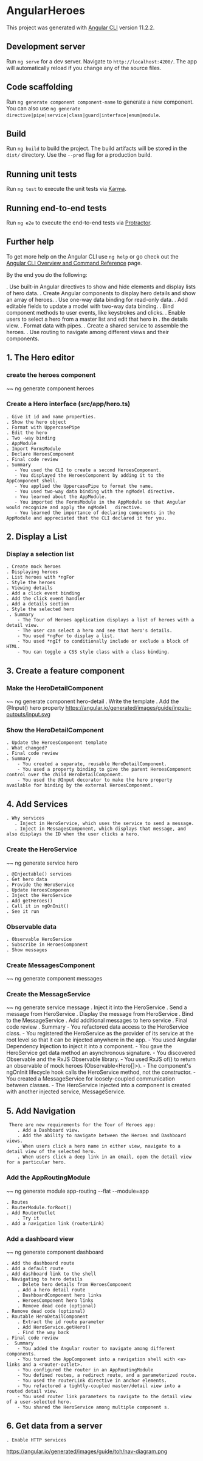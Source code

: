 # AngularHeroes

This project was generated with [Angular CLI](https://github.com/angular/angular-cli) version 11.2.2.

## Development server

Run `ng serve` for a dev server. Navigate to `http://localhost:4200/`. The app will automatically reload if you change any of the source files.

## Code scaffolding

Run `ng generate component component-name` to generate a new component. You can also use `ng generate directive|pipe|service|class|guard|interface|enum|module`.

## Build

Run `ng build` to build the project. The build artifacts will be stored in the `dist/` directory. Use the `--prod` flag for a production build.

## Running unit tests

Run `ng test` to execute the unit tests via [Karma](https://karma-runner.github.io).

## Running end-to-end tests

Run `ng e2e` to execute the end-to-end tests via [Protractor](http://www.protractortest.org/).

## Further help

To get more help on the Angular CLI use `ng help` or go check out the [Angular CLI Overview and Command Reference](https://angular.io/cli) page.

By the end you do the following:

. Use built-in Angular directives to show and hide elements and display lists of hero data.
. Create Angular components to display hero details and show an array of heroes.
. Use one-way data binding for read-only data.
. Add editable fields to update a model with two-way data binding.
. Bind component methods to user events, like keystrokes and clicks.
. Enable users to select a hero from a master list and edit that hero in . the details view.
. Format data with pipes.
. Create a shared service to assemble the heroes.
. Use routing to navigate among different views and their components.

## 1. The Hero editor
### create the heroes component
~~
ng generate component heroes
### Create a Hero interface (src/app/hero.ts)
    . Give it id and name properties.
    . Show the hero object
    . Format with UppercasePipe
    . Edit the hero
    . Two -way binding
    . AppModule
    . Import FormsModule
    . Declare HeroesComponent
    . Final code review
    . Summary
       - You used the CLI to create a second HeroesComponent.
       - You displayed the HeroesComponent by adding it to the AppComponent shell.
       - You applied the UppercasePipe to format the name.
       - You used two-way data binding with the ngModel directive.
       - You learned about the AppModule.
       - You imported the FormsModule in the AppModule so that Angular would recognize and apply the ngModel   directive.
       - You learned the importance of declaring components in the AppModule and appreciated that the CLI declared it for you.
## 2. Display a List       
### Display a selection list
    . Create mock heroes
    . Displaying heroes
    . List heroes with *ngFor
    . Style the heroes
    . Viewing details
    . Add a click event binding
    . Add the click event handler
    . Add a details section
    . Style the selected hero
     . Summary
        - The Tour of Heroes application displays a list of heroes with a detail view.
        - The user can select a hero and see that hero's details.
        - You used *ngFor to display a list.
        - You used *ngIf to conditionally include or exclude a block of HTML.
        - You can toggle a CSS style class with a class binding.

## 3. Create a feature component      
### Make the HeroDetailComponent
~~
ng generate component hero-detail
    . Write the template
    . Add the @Input() hero property
        https://angular.io/generated/images/guide/inputs-outputs/input.svg
###  Show the HeroDetailComponent
    . Update the HeroesComponent template
    . What changed?
    . Final code review
    . Summary
        - You created a separate, reusable HeroDetailComponent.
        - You used a property binding to give the parent HeroesComponent control over the child HeroDetailComponent.
        - You used the @Input decorator to make the hero property available for binding by the external HeroesComponent.
## 4. Add Services
    . Why services
       . Inject in HeroService, which uses the service to send a message.
       . Inject in MessagesComponent, which displays that message, and also displays the ID when the user clicks a hero.
### Create the HeroService
~~
ng generate service hero

    . @Injectable() services
    . Get hero data
    . Provide the HeroService
    . Update HeroesComponen
    . Inject the HeroService
    . Add getHeroes()
    . Call it in ngOnInit()
    . See it run
###  Observable data  
    . Observable HeroService
    . Subscribe in HeroesComponent
    . Show messages
### Create MessagesComponent
~~
ng generate component messages
### Create the MessageService
~~
ng generate service message
    . Inject it into the HeroService
    . Send a message from HeroService
    . Display the message from HeroService
    . Bind to the MessageService
    . Add additional messages to hero service
    . Final code review
    . Summary
        - You refactored data access to the HeroService class.
        - You registered the HeroService as the provider of its service at the root level so that it can be injected anywhere in the app.
        - You used Angular Dependency Injection to inject it into a component.
        - You gave the HeroService get data method an asynchronous signature.
        - You discovered Observable and the RxJS Observable library.
        - You used RxJS of() to return an observable of mock heroes (Observable<Hero[]>).
        - The component's ngOnInit lifecycle hook calls the HeroService method, not the constructor.
        - You created a MessageService for loosely-coupled communication between classes.
        - The HeroService injected into a component is created with another injected service, MessageService.
## 5. Add Navigation
     There are new requirements for the Tour of Heroes app:
        . Add a Dashboard view.
        . Add the ability to navigate between the Heroes and Dashboard views.
        . When users click a hero name in either view, navigate to a detail view of the selected hero.
        . When users click a deep link in an email, open the detail view for a particular hero.
### Add the AppRoutingModule
~~
ng generate module app-routing --flat --module=app

    . Routes
    . RouterModule.forRoot()
    . Add RouterOutlet
        . Try it
    . Add a navigation link (routerLink)

### Add a dashboard view
~~
ng generate component dashboard

    . Add the dashboard route
    . Add a default route
    . Add dashboard link to the shell
    . Navigating to hero details
        . Delete hero details from HeroesComponent
        . Add a hero detail route
        . DashboardComponent hero links
        . HeroesComponent hero links
        . Remove dead code (optional)
    . Remove dead code (optional)
    . Routable HeroDetailComponent
        . Extract the id route parameter
        . Add HeroService.getHero()
        . Find the way back
    . Final code review
    .  Summary
        - You added the Angular router to navigate among different components.
        - You turned the AppComponent into a navigation shell with <a> links and a <router-outlet>.
        - You configured the router in an AppRoutingModule
        - You defined routes, a redirect route, and a parameterized route.
        - You used the routerLink directive in anchor elements.
        - You refactored a tightly-coupled master/detail view into a routed detail view.
        - You used router link parameters to navigate to the detail view of a user-selected hero.
        - You shared the HeroService among multiple component s.
## 6. Get data from a server
    . Enable HTTP services
    




    





https://angular.io/generated/images/guide/toh/nav-diagram.png


